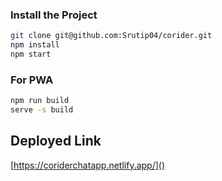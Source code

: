 ### Install the Project

```bash
git clone git@github.com:Srutip04/corider.git
npm install
npm start
```

### For PWA

```bash
npm run build
serve -s build
```


## Deployed Link 
[https://coriderchatapp.netlify.app/]()
